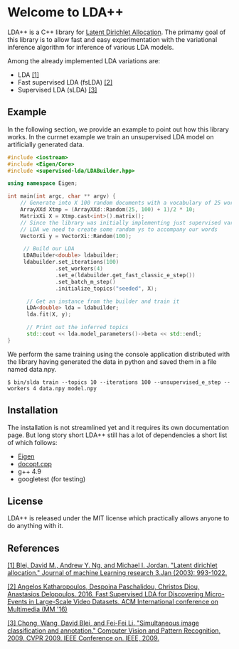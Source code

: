 # Welcome to LDA++

LDA++ is a C++ library for [Latent Dirichlet
Allocation](http://www.jmlr.org/papers/volume3/blei03a/blei03a.pdf). The
primamy goal of this library is to allow fast and easy experimentation with the
variational inference algorithm for inference of various LDA models.

Among the already implemented LDA variations are:

* LDA [[1]](#lda)
* Fast supervised LDA (fsLDA) [[2]](#fslda)
* Supervised LDA (sLDA) [[3]](#slda)

## Example

In the following section, we provide an example to point out how this library
works. In the currnet example we train an unsupervised LDA model on
artificially generated data.

```c++
#include <iostream>
#include <Eigen/Core>
#include <supervised-lda/LDABuilder.hpp>

using namespace Eigen;

int main(int argc, char ** argv) {
    // Generate into X 100 random documents with a vocabulary of 25 words
    ArrayXXd Xtmp = (ArrayXXd::Random(25, 100) + 1)/2 * 10;
    MatrixXi X = Xtmp.cast<int>().matrix();
    // Since the library was initially implementing just supervised variants of
    // LDA we need to create some random ys to accompany our words
    VectorXi y = VectorXi::Random(100);

     // Build our LDA
     LDABuilder<double> ldabuilder;
     ldabuilder.set_iterations(100)
               .set_workers(4)
               .set_e(ldabuilder.get_fast_classic_e_step())
               .set_batch_m_step()
               .initialize_topics("seeded", X);

      // Get an instance from the builder and train it
      LDA<double> lda = ldabuilder;
      lda.fit(X, y);

      // Print out the inferred topics
      std::cout << lda.model_parameters()->beta << std::endl;
}
```

We perform the same training using the console application distributed with the
library having generated the data in python and saved them in a file named
data.npy.

```
$ bin/slda train --topics 10 --iterations 100 --unsupervised_e_step --workers 4 data.npy model.npy
```

## Installation

The installation is not streamlined yet and it requires its own documentation
page. But long story short LDA++ still has a lot of dependencies a short list
of which follows:

* [Eigen](http://eigen.tuxfamily.org/index.php?title=Main_Page)
* [docopt.cpp](https://github.com/docopt/docopt.cpp)
* g++ 4.9
* googletest (for testing)

## License

LDA++ is released under the MIT license which practically allows anyone to do anything with it.

## References

<a name="lda"/>[[1] Blei, David M., Andrew Y. Ng, and Michael I. Jordan. "Latent dirichlet
allocation." Journal of machine Learning research 3.Jan (2003):
993-1022.](http://www.jmlr.org/papers/volume3/blei03a/blei03a.pdf)</a>

<a name="fslda"/>[[2] Angelos Katharopoulos, Despoina Paschalidou, Christos Diou, Anastasios
Delopoulos. 2016. Fast Supervised LDA for Discovering Micro-Events in
Large-Scale Video Datasets. ACM International conference on Multimedia (MM
'16)](http://dx.doi.org/10.1145/2964284.2967237)</a>

<a name="slda"/>[[3] Chong, Wang, David Blei, and Fei-Fei Li. "Simultaneous image
classification and annotation." Computer Vision and Pattern Recognition, 2009.
CVPR 2009. IEEE Conference on. IEEE,
2009.](http://www.cs.cmu.edu/~chongw/papers/WangBleiFeiFei2009.pdf)</a>

